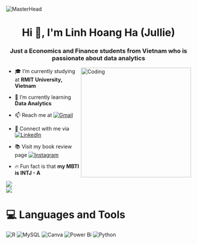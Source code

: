 ![MasterHead](https://images-wixmp-ed30a86b8c4ca887773594c2.wixmp.com/f/c83c004e-1370-4756-88e5-4071de797088/dgdq8br-09cc7ad6-a021-47a5-b0e0-917b12b0f7a7.gif?token=eyJ0eXAiOiJKV1QiLCJhbGciOiJIUzI1NiJ9.eyJzdWIiOiJ1cm46YXBwOjdlMGQxODg5ODIyNjQzNzNhNWYwZDQxNWVhMGQyNmUwIiwiaXNzIjoidXJuOmFwcDo3ZTBkMTg4OTgyMjY0MzczYTVmMGQ0MTVlYTBkMjZlMCIsIm9iaiI6W1t7InBhdGgiOiJcL2ZcL2M4M2MwMDRlLTEzNzAtNDc1Ni04OGU1LTQwNzFkZTc5NzA4OFwvZGdkcThici0wOWNjN2FkNi1hMDIxLTQ3YTUtYjBlMC05MTdiMTJiMGY3YTcuZ2lmIn1dXSwiYXVkIjpbInVybjpzZXJ2aWNlOmZpbGUuZG93bmxvYWQiXX0.tqRMtE-b2QiI2nnefNxSDMJvZCcYqFmq2ccg_Xfzqb8)
<h1 align="center">Hi 👋, I'm Linh Hoang Ha (Jullie)</h1>
<h3 align="center">Just a Economics and Finance students from Vietnam who is passionate about data analytics</h3>
<img align="right" alt="Coding" width="300" src="https://media.tenor.com/QVC1Nmb9TwUAAAAi/coding.gif">


- 🎓 I’m currently studying at **RMIT University, Vietnam**

- 🌱 I’m currently learning **Data Analytics**
    
- 📫 Reach me at [![Gmail](https://img.shields.io/badge/Gmail-%D14836.svg?logo=gmail&logoColor=white)](linhhoangha2002@gmail.com)

- 📲 Connect with me via [![LinkedIn](https://img.shields.io/badge/LinkedIn-%230077B5.svg?logo=linkedin&logoColor=white)](https://www.linkedin.com/in/linh-hoàng-hà-profile/)

- 📚 Visit my book review page [![Instagram](https://img.shields.io/badge/Instagram-%23E4405F.svg?logo=Instagram&logoColor=white)](https://instagram.com/jullie.withan_e) 

- 🔥 Fun fact is that **my MBTI is INTJ - A**
  

![](https://github-readme-stats.vercel.app/api?username=jullie-hoang&theme=radical&hide_border=false&include_all_commits=false&count_private=false)<br/>
![](https://github-readme-stats.vercel.app/api/top-langs/?username=jullie-hoang&theme=radical&hide_border=false&include_all_commits=false&count_private=false&layout=compact)


# 💻 Languages and Tools
![R](https://img.shields.io/badge/r-%23276DC3.svg?style=for-the-badge&logo=r&logoColor=white) ![MySQL](https://img.shields.io/badge/mysql-4479A1.svg?style=for-the-badge&logo=mysql&logoColor=white) ![Canva](https://img.shields.io/badge/Canva-%2300C4CC.svg?style=for-the-badge&logo=Canva&logoColor=white) ![Power Bi](https://img.shields.io/badge/power_bi-F2C811?style=for-the-badge&logo=powerbi&logoColor=black) ![Python](https://img.shields.io/badge/python-3670A0?style=for-the-badge&logo=python&logoColor=ffdd54)


